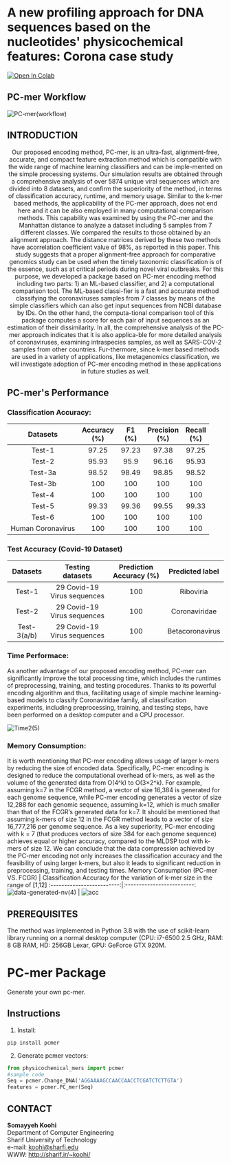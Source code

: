 # A new profiling approach for DNA sequences based on the nucleotides' physicochemical features: Corona case study
[![Open In Colab](https://colab.research.google.com/assets/colab-badge.svg)](https://colab.research.google.com/github/AMshoka/PC-mer_Corona/blob/main/Code/Training.ipynb)
## PC-mer Workflow
![PC-mer(workflow)](https://user-images.githubusercontent.com/91915096/172617347-b66dff7f-f6fa-4b39-abdf-2ad99c528854.png)
## INTRODUCTION
<p style='text-align: center;'> Our proposed encoding method, PC-mer, is an ultra-fast, alignment-free, accurate, and compact feature extraction method which is compatible with the wide range of machine learning classifiers and can be imple-mented on the simple processing systems. Our simulation results are obtained through a comprehensive analysis of over 5874 unique viral sequences which are divided into 8 datasets, and confirm the superiority of the method, in terms of classification accuracy, runtime, and memory usage. Similar to the k-mer based methods, the applicability of the PC-mer approach, does not end here and it can be also employed in many computational comparison methods. This capability was examined by using the PC-mer and the Manhattan distance to analyze a dataset including 5 samples from 7 different classes. We compared the results to those obtained by an alignment approach. The distance matrices derived by these two methods have acorrelation coefficient value of 98%, as reported in this paper. This study suggests that a proper alignment-free approach for comparative genomics study can be used when the timely taxonomic classification is of the essence, such as at critical periods during novel viral outbreaks. For this purpose, we developed a package based on PC-mer encoding method including two parts: 1) an ML-based classifier, and 2) a computational comparison tool. The ML-based classi-fier is a fast and accurate method classifying the coronaviruses samples from 7 classes by means of the simple classifiers which can also get input sequences from NCBI database by IDs. On the other hand, the computa-tional comparison tool of this package computes a score for each pair of input sequences as an estimation of their dissimilarity. In all, the comprehensive analysis of the PC-mer approach indicates that it is also applica-ble for more detailed analysis of coronaviruses, examining intraspecies samples, as well as SARS-COV-2 samples from other countries. Fur-thermore, since k-mer based methods are used in a variety of applications, like metagenomics classification, we will investigate adoption of PC-mer encoding method in these applications in future studies as well.</p>

## PC-mer's Performance 
### Classification Accuracy: 
| Datasets 	| Accuracy <br>(%) 	| F1 <br>(%) 	| Precision <br>(%) 	| Recall <br>(%) 	|
|:---:	|:---:	|:---:	|:---:	|:---:	|
| Test-1 	| 97.25 	| 97.23 	| 97.38 	| 97.25 	|
| Test-2 	| 95.93 	| 95.9 	| 96.16 	| 95.93 	|
| Test-3a 	| 98.52 	| 98.49 	| 98.85 	| 98.52 	|
| Test-3b 	| 100 	| 100 	| 100 	| 100 	|
| Test-4 	| 100 	| 100 	| 100 	| 100 	|
| Test-5 	| 99.33 	| 99.36 	| 99.55 	| 99.33 	|
| Test-6 	| 100 	| 100 	| 100 	| 100 	|
| Human Coronavirus 	| 100 	| 100 	| 100 	| 100 	| 
###  Test Accuracy (Covid-19 Dataset) 
| Datasets 	| Testing datasets	| Prediction Accuracy (%)	| Predicted label 	| 
|:---:	|:---:	|:---:	|:---:	|
| Test-1 	| 29 Covid-19 Virus sequences	| 100 	| Riboviria 	| 
| Test-2 	| 29 Covid-19 Virus sequences	| 100 	| Coronaviridae 	| 
| Test-3(a/b) 	| 29 Covid-19 Virus sequences	| 100 	| Betacoronavirus	|

### Time Performace:
As another advantage of our proposed encoding method, PC-mer can significantly improve the total processing time, which includes the runtimes of preprocessing, training, and testing procedures. Thanks to its powerful encoding algorithm and thus, facilitating usage of simple machine learning-based models to classify Coronaviridae family, all classification experiments, including preprocessing, training, and testing steps, have been performed on a desktop computer and a CPU processor. 

![Time2(5)](https://user-images.githubusercontent.com/91915096/172781868-14a579f4-4542-43e4-980c-9094a3241d89.png)

### Memory Consumption:
It is worth mentioning that PC-mer encoding allows usage of larger k-mers by reducing the size of encoded data. Specifically, PC-mer encoding is designed to reduce the computational overhead of k-mers, as well as the volume of the generated data from O(4^k) to O(3×2^k). For example, assuming k=7 in the FCGR method, a vector of size 16,384 is generated for each genome sequence, while PC-mer encoding generates a vector of size 12,288 for each genomic sequence, assuming k=12, which is much smaller than that of the FCGR’s generated data for k=7. It should be mentioned that assuming k-mers of size 12 in the FCGR method leads to a vector of size 16,777,216 per genome sequence. As a key superiority, PC-mer encoding with k = 7 (that produces vectors of size 384 for each genome sequence) achieves equal or higher accuracy, compared to the MLDSP tool with k-mers of size 12. We can conclude that the data compression achieved by the PC-mer encoding not only increases the classification accuracy and the feasibility of using larger k-mers, but also it leads to significant reduction in preprocessing, training, and testing times.
Memory Consumption (PC-mer VS. FCGR)           |  Classification Accuracy for the variation of k-mer size in the range of [1,12]
:-------------------------:|:-------------------------:
![data-generated-nv(4)](https://user-images.githubusercontent.com/91915096/172797306-82d37634-55dd-46c2-9ebd-e0fe0f77cc04.png) |   ![acc](https://user-images.githubusercontent.com/91915096/172798793-96896d39-16f8-4840-81f4-d142e9875d65.png)


## PREREQUISITES
The method was implemented in Python 3.8 with the use of scikit-learn library running on a normal desktop computer (CPU: i7-6500 2.5 GHz, RAM: 8 GB RAM, HD: 256GB Lexar, GPU: GeForce GTX 920M. 
# PC-mer Package

Generate your own pc-mer.

## Instructions

1. Install:
```
pip install pcmer
```
2. Generate pcmer vectors:

```python
from physicochemical_mers import pcmer
#sample code
Seq = pcmer.Change_DNA('AGGAAAAGCCAACCAACCTCGATCTCTTGTA')
features = pcmer.PC_mer(Seq)
```
## CONTACT

<b>**Somayyeh Koohi**</b> <br>
Department of Computer Engineering <br>
Sharif University of Technology <br>
e-mail: koohi@sharfi.edu <br>
WWW: http://sharif.ir/~koohi/

